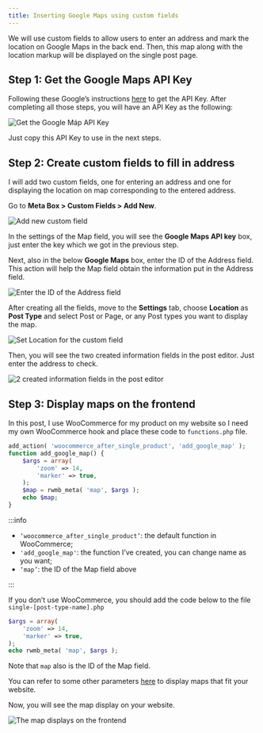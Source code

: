 ```yaml
---
title: Inserting Google Maps using custom fields
---
```


We will use custom fields to allow users to enter an address and mark the location on Google Maps in the back end. Then, this map along with the location markup will be displayed on the single post page.

## Step 1: Get the Google Maps API Key

Following these Google’s instructions [here](https://developers.google.com/maps/documentation/javascript/get-api-key) to get the API Key. After completing all those steps, you will have an API Key as the following:

![Get the Google Máp API Key](https://i.imgur.com/nJ7CnDf.png)

Just copy this API Key to use in the next steps.

## Step 2: Create custom fields to fill in address

I will add two custom fields, one for entering an address and one for displaying the location on map corresponding to the entered address.

Go to **Meta Box > Custom Fields > Add New**.

![Add new custom field](https://i.imgur.com/N1BBXnq.png)

In the settings of the Map field, you will see the **Google Maps API key** box, just enter the key which we got in the previous step. 

Next, also in the below **Google Maps** box, enter the ID of the Address field. This action will help the Map field obtain the information put in the Address field.

![Enter the ID of the Address field](https://i.imgur.com/nDLJcyO.png)

After creating all the fields, move to the **Settings** tab, choose **Location** as **Post Type** and select Post or Page, or any Post types you want to display the map.

![Set Location for the custom field](https://i.imgur.com/kJ77NyZ.png)

Then, you will see the two created information fields in the post editor. Just enter the address to check.

![2 created information fields in the post editor](https://i.imgur.com/uh6akVu.gif)

## Step 3: Display maps on the frontend

In this post, I use WooCommerce for my product on my website so I need my own WooCommerce hook and place these code to `functions.php` file.

```php
add_action( 'woocommerce_after_single_product', 'add_google_map' );
function add_google_map() {
    $args = array(
        'zoom' => 14,
        'marker' => true,
    );
    $map = rwmb_meta( 'map', $args );
    echo $map;
}
```

:::info

* `‘woocommerce_after_single_product’`: the default function in WooCommerce;
* `'add_google_map'`: the function I’ve created, you can change name as you want;
* `‘map’`:  the ID of the Map field above

:::

If you don’t use WooCommerce, you should add the code below to the file `single-[post-type-name].php`
```php
$args = array(
    'zoom' => 14,
    'marker' => true,
);
echo rwmb_meta( 'map', $args );
```

Note that `map` also is the ID of the Map field.

You can refer to some other parameters [here](https://docs.metabox.io/fields/map/#displaying-the-map) to display maps that fit your website.

Now, you will see the map display on your website.

![The map displays on the frontend](https://i.imgur.com/VWWEt5e.gif)


